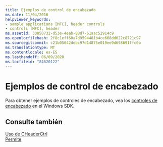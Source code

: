 ```yaml
---
title: Ejemplos de control de encabezado
ms.date: 11/04/2016
helpviewer_keywords:
- sample applications [MFC], header controls
- controls [MFC], header
ms.assetid: 30050732-d53e-4eab-88d7-61aac52914c9
ms.openlocfilehash: 2f8c1eff60a7d9594481b4ce668dd022c8721c97
ms.sourcegitcommit: c21b05042debc97d14875e019ee9d698691ffc0b
ms.translationtype: MT
ms.contentlocale: es-ES
ms.lasthandoff: 06/09/2020
ms.locfileid: "84620122"
---
```

# <a name="header-control-examples"></a>Ejemplos de control de encabezado

Para obtener ejemplos de controles de encabezado, vea los [controles de encabezado](/windows/win32/Controls/header-controls) en el Windows SDK.

## <a name="see-also"></a>Consulte también

[Uso de CHeaderCtrl](using-cheaderctrl.md)<br/>
[Permite](controls-mfc.md)
